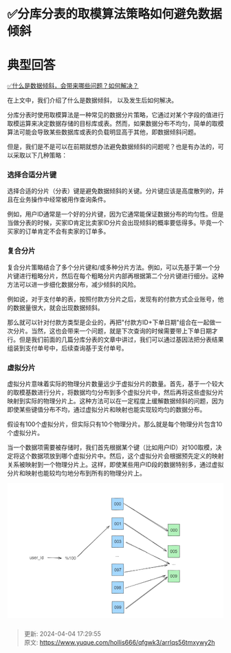 # ✅分库分表的取模算法策略如何避免数据倾斜

# 典型回答


[✅什么是数据倾斜，会带来哪些问题？如何解决？](https://www.yuque.com/hollis666/qfgwk3/fue0vmwupk5zps37)



在上文中，我们介绍了什么是数据倾斜， 以及发生后如何解决。



分库分表时使用取模算法是一种常见的数据分片策略，它通过对某个字段的值进行取模运算来决定数据存储的目标库或表。然而，如果数据分布不均匀，简单的取模算法可能会导致某些数据库或表的负载明显高于其他，即数据倾斜问题。



但是，我们是不是可以在前期就想办法避免数据倾斜的问题呢？也是有办法的，可以采取以下几种策略：



### 选择合适分片键


选择合适的分片（分表）键是避免数据倾斜的关键。分片键应该是高度散列的，并且在业务操作中经常被用作查询条件。



例如，用户ID通常是一个好的分片键，因为它通常能保证数据分布的均匀性。但是当做分表的时候，买家ID肯定比卖家ID分片会出现倾斜的概率要低得多。毕竟一个买家的订单肯定不会有卖家的订单多。



### 复合分片


复合分片策略结合了多个分片键和/或多种分片方法。例如，可以先基于第一个分片键进行粗略分片，然后在每个粗略分片内部再根据第二个分片键进行细分。这种方法可以进一步细化数据分布，减少倾斜的风险。



例如说，对于支付单的表，按照付款方分片之后，发现有的付款方式企业账号，他的数据量很大，就会出现数据倾斜。



那么就可以针对付款方类型是企业的，再把"付款方ID+下单日期"组合在一起做一次分片。当然，这也会带来一个问题，就是下次查询的时候需要带上下单日期才行。但是我们前面的几篇分库分表的文章中讲过，我们可以通过基因法把分表结果组装到支付单号中，后续查询基于支付单号。



### 虚拟分片


虚拟分片意味着实际的物理分片数量远少于虚拟分片的数量。首先，基于一个较大的取模基数进行分片，将数据均匀分布到多个虚拟分片中，然后再将这些虚拟分片映射到实际的物理分片上。这种方法可以在一定程度上缓解数据倾斜的问题，因为即使某些键值分布不均，通过虚拟分片和映射也能实现较均匀的数据分布。



假设有100个虚拟分片，但实际只有10个物理分片。那么就是每个物理分片包含10个虚拟分片。



当一个数据项需要被存储时，我们首先根据某个键（比如用户ID）对100取模，决定将这个数据项放到哪个虚拟分片中。然后，这个虚拟分片会根据预先定义的映射关系被映射到一个物理分片上。这样，即使某些用户ID段的数据特别多，通过虚拟分片和映射也能较均匀地分布到所有的物理分片上。



![1712222506644-47ea5c30-50fd-4ba5-9f64-0f2afc84df84.png](./img/Sv4ZC7HPwT1FnDcV/1712222506644-47ea5c30-50fd-4ba5-9f64-0f2afc84df84-620220.png)



### 


### 






> 更新: 2024-04-04 17:29:55  
> 原文: <https://www.yuque.com/hollis666/qfgwk3/arrlqs56tmxywy2h>